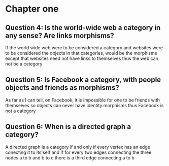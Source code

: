# Chapter one
## Question 4: Is the world-wide web a category in any sense? Are links morphisms?
If the world wide web were to be considered a category and websites were to be
considered the objects in that categories, would be the morphisms
except that websites need not have links to themselves thus the web can not be
a category
## Question 5: Is Facebook a category, with people objects and friends as morphisms?
As far as I can tell, on Facebook, it is impossible for one to be friends with
themselves so objects can never have identity morphisms thus Facebook is not a
category
## Question 6: When is a directed graph a category?
A directed graph is a category if and only if every vertex has an edge conecting
it to its'self and if for every two edges connecting the three nodes a to b and b
to c there is a third edge connecting a to b
